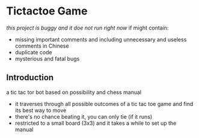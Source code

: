 # Tictactoe Game

*this project is buggy and it doe not run right now*
if might contain:
- missing important comments and including unnecessary and useless comments in Chinese
- duplicate code
- mysterious and fatal bugs


## Introduction
a tic tac tor bot based on possibility and chess manual
- it traverses through all possible outcomes of a tic tac toe game and find its best way to move
- there's no chance beating it, you can only tie (if it runs)
- restricted to a small board (3x3) and it takes a while to set up the manual
